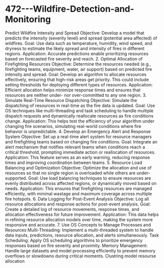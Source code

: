 # 472---Wildfire-Detection-and-Monitoring
Predict Wildfire Intensity and Spread
Objective: Develop a model that predicts the intensity (severity level) and spread (potential area affected) of wildfires.
Goal: Use data such as temperature, humidity, wind speed, and dryness to estimate the likely spread and intensity of fires in different regions.
Application: Accurate predictions enable prioritizing resources based on forecasted fire severity and reach.
2. Optimal Allocation of Firefighting Resources
Objective: Determine the resources needed (e.g., firefighting teams, equipment, water, air support) based on predicted fire intensity and spread.
Goal: Develop an algorithm to allocate resources effectively, ensuring that high-risk areas get priority. This could include setting thresholds for deploying different types of resources.
Application: Efficient allocation helps minimize response times and ensures that resources are neither under- nor over-committed to any one region.
3. Simulate Real-Time Resource Dispatching
Objective: Simulate the dispatching of resources in real-time as the fire data is updated.
Goal: Use OS techniques like multi-threading and task scheduling to handle multiple dispatch requests and dynamically reallocate resources as fire conditions change.
Application: This helps test the efficiency of your algorithm under changing fire scenarios, simulating real-world conditions where fire behavior is unpredictable.
4. Develop an Emergency Alert and Response System
Objective: Set up a real-time alert system for resource managers and firefighting teams based on changing fire conditions.
Goal: Integrate an alert mechanism that notifies relevant teams when conditions reach a critical threshold, prompting immediate action or reallocation of resources.
Application: This feature serves as an early warning, reducing response times and improving coordination between teams.
5. Resource Load Balancing and Optimization
Objective: Optimize the allocation and use of resources so that no single region is overloaded while others are under-supported.
Goal: Use load balancing techniques to ensure resources are evenly distributed across affected regions, or dynamically moved based on needs.
Application: This ensures that firefighting resources are managed efficiently, with minimal wastage and maximum coverage across multiple fire hotspots.
6. Data Logging for Post-Event Analysis
Objective: Log all resource allocations and response actions for post-event analysis.
Goal: Create a detailed log of resource movements, response times, and allocation effectiveness for future improvement.
Application: This data helps in refining resource allocation models over time, making the system more responsive and accurate.
7. Use OS Concepts to Manage Processes and Resources
Multi-Threading: Implement a multi-threaded system to handle data inputs, predictions, resource allocation, and alerts simultaneously.
Task Scheduling: Apply OS scheduling algorithms to prioritize emergency responses based on fire severity and proximity.
Memory Management: Handle large datasets and model processing efficiently to prevent memory overflows or slowdowns during critical moments.
Clustring model
resourse allocation


